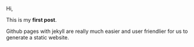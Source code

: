 Hi,

This is my **first post**.

Github pages with jekyll are really much easier and user friendlier for us to generate a static website.

